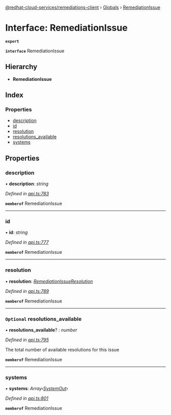 [@redhat-cloud-services/remediations-client](../README.md) › [Globals](../globals.md) › [RemediationIssue](remediationissue.md)

# Interface: RemediationIssue

**`export`** 

**`interface`** RemediationIssue

## Hierarchy

* **RemediationIssue**

## Index

### Properties

* [description](remediationissue.md#description)
* [id](remediationissue.md#id)
* [resolution](remediationissue.md#resolution)
* [resolutions_available](remediationissue.md#optional-resolutions_available)
* [systems](remediationissue.md#systems)

## Properties

###  description

• **description**: *string*

*Defined in [api.ts:783](https://github.com/fhlavac/javascript-clients/blob/master/packages/remediations/api.ts#L783)*

**`memberof`** RemediationIssue

___

###  id

• **id**: *string*

*Defined in [api.ts:777](https://github.com/fhlavac/javascript-clients/blob/master/packages/remediations/api.ts#L777)*

**`memberof`** RemediationIssue

___

###  resolution

• **resolution**: *[RemediationIssueResolution](remediationissueresolution.md)*

*Defined in [api.ts:789](https://github.com/fhlavac/javascript-clients/blob/master/packages/remediations/api.ts#L789)*

**`memberof`** RemediationIssue

___

### `Optional` resolutions_available

• **resolutions_available**? : *number*

*Defined in [api.ts:795](https://github.com/fhlavac/javascript-clients/blob/master/packages/remediations/api.ts#L795)*

The total number of available resolutions for this issue

**`memberof`** RemediationIssue

___

###  systems

• **systems**: *Array‹[SystemOut](systemout.md)›*

*Defined in [api.ts:801](https://github.com/fhlavac/javascript-clients/blob/master/packages/remediations/api.ts#L801)*

**`memberof`** RemediationIssue
